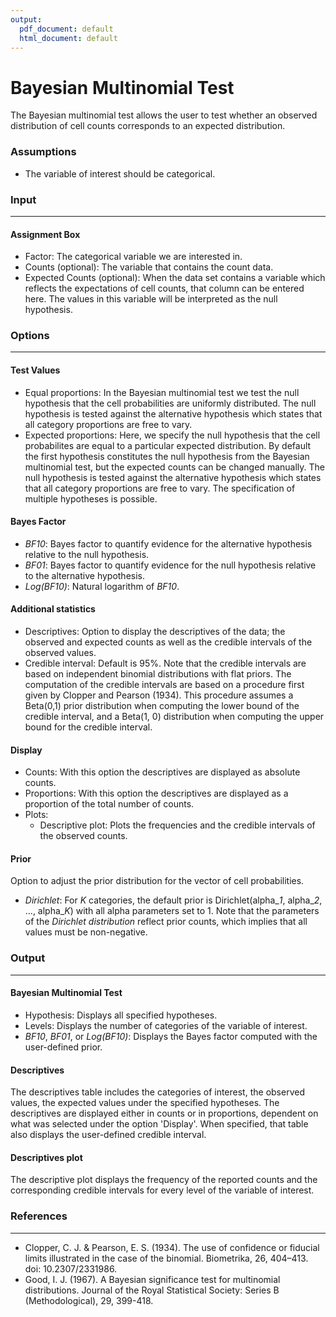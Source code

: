 ```yaml
---
output:
  pdf_document: default
  html_document: default
---
```

Bayesian Multinomial Test
===
  
The Bayesian multinomial test allows the user to test whether an observed distribution of cell counts corresponds to an expected distribution.

### Assumptions
- The variable of interest should be categorical.

### Input
---
#### Assignment Box
- Factor: The categorical variable we are interested in.
- Counts (optional): The variable that contains the count data.
- Expected Counts (optional): When the data set contains a variable which reflects the expectations of cell counts, that column can be entered here. The values in this variable will be interpreted as the null hypothesis.

### Options
---
#### Test Values
- Equal proportions: In the Bayesian multinomial test we test the null hypothesis that the cell probabilities are uniformly distributed. The null hypothesis is tested against the alternative hypothesis which states that all category proportions are free to vary.
- Expected proportions: Here, we specify the null hypothesis that the cell probabilites are equal to a particular expected distribution. By default the first hypothesis constitutes the null hypothesis from the Bayesian multinomial test, but the expected counts can be changed manually. The null hypothesis is tested against the alternative hypothesis which states that all category proportions are free to vary. The specification of multiple hypotheses is possible.

#### Bayes Factor
- *BF10*: Bayes factor to quantify evidence for the alternative hypothesis relative to the null hypothesis.
- *BF01*: Bayes factor to quantify evidence for the null hypothesis relative to the alternative hypothesis.
- *Log(BF10)*: Natural logarithm of *BF10*.

#### Additional statistics
- Descriptives: Option to display the descriptives of the data; the observed and expected counts as well as the credible intervals of the observed values.
- Credible interval: Default is 95%. Note that the credible intervals are based on independent binomial distributions with flat priors. The computation of the credible intervals are based on a procedure first given by Clopper and Pearson (1934). This procedure assumes a Beta(0,1) prior distribution when computing the lower bound of the credible interval, and a Beta(1, 0) distribution when computing the upper bound for the credible interval.

#### Display
- Counts: With this option the descriptives are displayed as absolute counts.
- Proportions: With this option the descriptives are displayed as a proportion of the total number of counts.
- Plots:
  - Descriptive plot: Plots the frequencies and the credible intervals of the observed counts.

#### Prior
Option to adjust the prior distribution for the vector of cell probabilities. 
- *Dirichlet*: For *K* categories, the default prior is Dirichlet(alpha_*1*, alpha_*2*, ..., alpha_*K*) with all alpha parameters set to 1. Note that the parameters of the *Dirichlet distribution* reflect prior counts, which implies that all values must be non-negative.

### Output
---
#### Bayesian Multinomial Test
- Hypothesis: Displays all specified hypotheses.
- Levels: Displays the number of categories of the variable of interest.
- *BF10*, *BF01*, or *Log(BF10)*: Displays the Bayes factor computed with the user-defined prior.

#### Descriptives
The descriptives table includes the categories of interest, the observed values, the expected values under the specified hypotheses. The descriptives are displayed either in counts or in proportions, dependent on what was selected under the option 'Display'. When specified, that table also displays the user-defined credible interval.

#### Descriptives plot
The descriptive plot displays the frequency of the reported counts and the corresponding credible intervals for every level of the variable of interest.

### References
---
- Clopper, C. J. & Pearson, E. S. (1934). The use of confidence or fiducial limits illustrated in the case of the binomial. Biometrika, 26, 404–413. doi: 10.2307/2331986.
- Good, I. J. (1967). A Bayesian significance test for multinomial distributions. Journal of the Royal Statistical Society: Series B (Methodological), 29, 399-418.